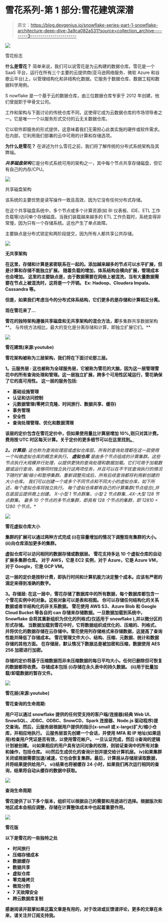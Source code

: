 # 雪花系列-第 1 部分:雪花建筑深潜

> 原文：<https://blog.devgenius.io/snowflake-series-part-1-snowflake-architecture-deep-dive-3a9ca082a531?source=collection_archive---------3----------------------->

![](img/6cdb543dd03202fdbbffedc7a8084343.png)

雪花标志

**什么是雪花？** 简单来说，我们可以说雪花是为云构建的数据仓库。雪花是一个 SaaS 平台，运行在所有三个主要的云提供商(亚马逊网络服务、微软 Azure 和谷歌云平台)上，以管理结构化和非结构化数据。它服务于数据仓库、数据工程和数据科学用例。

S nowflake 是一个基于云的数据仓库，由三位数据仓库专家于 2012 年创建，他们曾就职于甲骨文公司。

工作和架构与下面讨论的传统仓库不同，这使得它成为云数据仓库的市场领导者之一。它是唯一一个以服务形式交付的云无关数据仓库。

它以软件即服务的形式提供，这意味着我们无需担心此类实施的硬件或软件需求。在内部，它利用我们部署的云中可用的计算和存储选项。

**为什么是雪花？** 在讲述为什么雪花之前，我们将了解传统的分布式系统架构及其弊端。

***共享磁盘架构***它是分布式系统可用的架构之一，其中每个节点共享存储磁盘，但它有自己的内存/CPU。

![](img/227d574f8bb0b30fd419132729ecc872.png)

共享磁盘架构

该系统的主要优势是读写操作一致且高效，因为它没有任何分布式存储。

在这个共享磁盘系统中，多个节点或多个计算资源(如 BI 仪表板、IDE、ETL 工作负载等)访问单个存储磁盘。当我们装载越来越多的 ETL 工作负载时，系统变得非常慢，因为只有一个存储系统。这也产生了单点故障。

主要缺点是分布式锁定和两阶段提交，因为所有人都共享公共存储。

**![](img/542ce82dcaa2f6a6bb7140c39aebda8c.png)**

**无共享架构**

**在这里，存储和计算是紧密联系在一起的。添加越来越多的节点可以水平扩展，但是计算和存储不能独立扩展。
随着负载的增加，体系结构会横向扩展，管理成本也会增加。
这里的主要缺点是，由于数据需要在网络上被混洗，当有大量数据需要在节点上被混洗时，这将是一个开销。
Ex: Hadoop、Cloudera Impala、Cassandra 等。**

**但是，如果我们考虑当今的分布式体系结构，它们更多的是存储和计算相互分离。**

**现在雪花来了…**

**雪花的独特架构遵循共享磁盘和无共享架构的混合方法，即**多集群共享数据架构**。
与传统方法相比，最大的变化是分离存储和计算，即独立扩展它们。**

**![](img/47d22ce0625306294b58c5462eaaebda.png)**

**雪花建筑(来源:youtube)**

**雪花架构被称为三层架构，我们将在下面讨论那三层。**

****1。云服务层** :
这也被称为全球服务层，它被称为雪花的**大脑**，因为这一层管理雪花中的所有查询处理和管理。这一层独立扩展，跨多个可用性区域运行，雪花确保了它的高可用性。
这一层的服务包括:**

*   **基础设施管理**
*   **认证和访问控制**
*   **元数据管理(零拷贝克隆、时间旅行、数据共享、缓存)**
*   **事务管理**
*   **安全性**
*   **查询处理管理、优化和数据清理**

**该层的定价包含在雪花定价中，但如果使用量比计算层增加 10%,则只对其计费。费用按 UTC 时区每天计算。关于定价的更多细节可以在这里找到[。](https://www.snowflake.com/pricing/)**

****2。计算层:** 这也称为查询处理层或虚拟仓库层。所有的查询处理都在这一层使用一个叫做虚拟仓库的概念来执行。 ***虚拟仓库*** 是由多个节点组成的计算集群。这些节点执行大规模并行处理，以提供更快的查询处理和数据加载。它们可用于加载数据或运行查询，能够同时独立执行这两项任务，并且可以在不干扰查询执行的情况下随时扩展/缩小和暂停集群。重新调整完成后，所有后续查询都将利用新创建的大小仓库。
我们可以创建一个或多个不同节点和不同大小的虚拟仓库，如下所述，每个虚拟仓库将独立执行。
每个虚拟仓库都有自己的计算集群(节点组合),并在底层云提供商上创建。
X-小型 1 节点群集，小型 2 节点群集…4X-大型 128 节点群集。
最多 10 个节点的多节点集群，即具有 128 个节点的集群，即 128*10 = 1280 个节点。**

**![](img/a5651d6e2c352b5d28228a552554286f.png)**

**雪花虚拟仓库大小**

**集群的扩展可以通过两种方式完成
(i)在容量增加的情况下调整现有集群的大小。
(ii)向仓库添加更多的集群。**

**虚拟仓库可以访问相同的数据存储或数据层。
雪花支持多达 10 个虚拟仓库的自动扩展多集群仓库。
对于 AWS，它是 EC2 实例，对于 Azure，它是 Azure VM，对于 Google，它是 GCP VM。**

**这一层的定价是按秒计费，即执行时间和计算机能力决定整个成本。应该有严密的滴定来得到准确的数字。**

****3。存储层:** 在这一层中，雪花存储了数据库中的所有数据，每个数据库都包含一个雪花实例中的对象。这些对象可以是表和视图。
你可以存储任何结构化的关系数据或者半结构化的非关系数据。
雪花使用 AWS S3、Azure Blob 和 Google Cloud Bucket 等各自的 can 存储来存储数据。一旦数据加载到系统中，Snowflake 会将其重新组织为优化的列格式(仅适用于 snowflake ),并以微分区的形式存储。
当数据加载到雪花中时，它将数据组织成优化的、压缩的、列格式，并将优化的数据存储在云存储中。雪花使用列存储格式来存储数据，这提高了查询性能并降低了存储成本。
雪花管理文件大小、结构、压缩、元数据、统计和数据存储的其他方面。
在存储层，默认情况下数据总是被加密和压缩，数据使用 AES 256 加密进行加密。**

**存储的定价将基于压缩数据而非未压缩数据的每日平均大小。任何已删除但可恢复的数据都将收费。
存储成本包括
(i)存储在永久表中的持久数据。
(ii)用于批量加载/卸载数据的暂存文件。**

**![](img/c5e03805017e97ba9d3ab12ada637b21.png)**

**雪花层(来源:youtube)**

****雪花查询的生命周期:****

**用户可以通过 snowflake 提供的任何受支持的客户端/连接器(经典 Web UI、SnowSQL、JDBC、ODBC、SnowCD、Spark 连接器、Node.js 驱动程序)提交查询。然后，云服务层根据用户提供的指示(x-small 或 x-large)扩大/缩小仓库，并相应地执行。
云服务层首先创建一个会话，并使用 MFA 和 IP 地址(如果适用)检查用户凭证是否有效，以使用雪花帐户。
一旦认证完成，然后
i)查询的逻辑计划被创建。
ii)如果相应的用户具有访问对象的权限，则验证查询中的所有对象和操作，包括仓库。
iii)然后生成优化的查询计划并提交给计算机层。
iv)如果集群关闭或根据需要加速/减速，它也会恢复集群。最后，计算层从存储层读取数据，并将结果提供给用户。
vi)结果也将被缓存 24 小时，如果我们再次运行相同的查询，结果将自动从缓存的数据中获取。**

**![](img/9bf3849e74db211a81a17b24ec9704d9.png)**

**查询生命周期**

**雪花提供了以下多个版本，组织可以根据自己的需要和用途进行选择。根据版次和地区成本会相应调整，存储在计算整体成本中也起着重要作用。**

**![](img/9c60f2ef63379069a2e6666dc604d291.png)**

**雪花版**

**以下是雪花的一些独特之处**

*   **时间旅行**
*   **压缩存储成本**
*   **数据缓存**
*   **数据共享**
*   **虚拟仓库**
*   **零克隆拷贝**
*   **微观分割**
*   **7 天故障安全**
*   **跨云数据库复制**

****感谢阅读并鼓掌如果这篇文章是有用的，对于改进或反馈请评论，更多的文章在未来，请关注并订阅支持我。****